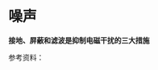 <!-- Noise.md --- 
;; 
;; Description: 
;; Author: Hongyi Wu(吴鸿毅)
;; Email: wuhongyi@qq.com 
;; Created: 一 5月  8 09:34:35 2017 (+0800)
;; Last-Updated: 一 5月  8 09:58:43 2017 (+0800)
;;           By: Hongyi Wu(吴鸿毅)
;;     Update #: 1
;; URL: http://wuhongyi.cn -->

# 噪声

**接地、屏蔽和滤波是抑制电磁干扰的三大措施**





参考资料：




<!-- Noise.md ends here -->
